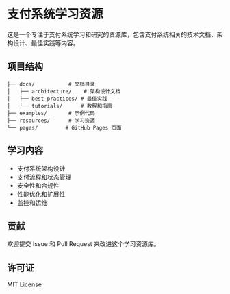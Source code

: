 # 支付系统学习资源

这是一个专注于支付系统学习和研究的资源库，包含支付系统相关的技术文档、架构设计、最佳实践等内容。

## 项目结构

```
├── docs/           # 文档目录
│   ├── architecture/    # 架构设计文档
│   ├── best-practices/ # 最佳实践
│   └── tutorials/      # 教程和指南
├── examples/       # 示例代码
├── resources/      # 学习资源
└── pages/         # GitHub Pages 页面
```

## 学习内容

- 支付系统架构设计
- 支付流程和状态管理
- 安全性和合规性
- 性能优化和扩展性
- 监控和运维

## 贡献

欢迎提交 Issue 和 Pull Request 来改进这个学习资源库。

## 许可证

MIT License 